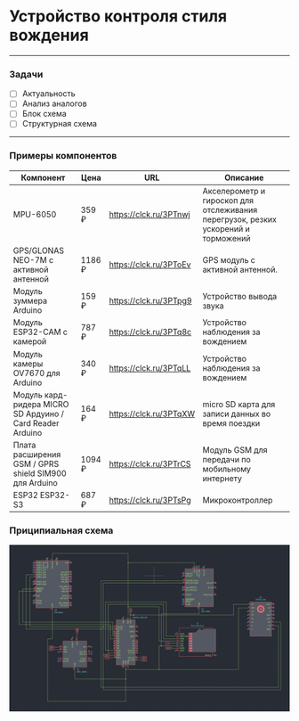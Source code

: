 # Устройство контроля стиля вождения
---
### Задачи
- [ ] Актуальность
- [ ] Анализ аналогов
- [ ] Блок схема
- [ ] Структурная схема 
---
### Примеры компонентов

| Компонент                                                 | Цена   | URL                    | Описание                                                                           |
| --------------------------------------------------------- | ------ | ---------------------- | ---------------------------------------------------------------------------------- |
| MPU-6050                                                  | 359 ₽  | https://clck.ru/3PTnwj | Акселерометр и гироскоп для отслеживания перегрузок, резких ускорений и торможений |
| GPS/GLONAS NEO-7M с активной антенной                     | 1186 ₽ | https://clck.ru/3PToEv | GPS модуль с активной антенной.                                                    |
| Модуль зуммера Arduino                                    | 159 ₽  | https://clck.ru/3PTpg9 | Устройство вывода звука                                                            |
| Модуль ESP32-CAM с камерой                                | 787 ₽  | https://clck.ru/3PTq8c | Устройство наблюдения за вождением                                                 |
| Модуль камеры OV7670 для Arduino                          | 340 ₽  | https://clck.ru/3PTqLL | Устройство наблюдения за вождением                                                 |
| Модуль кард-ридера MICRO SD Ардуино / Card Reader Arduino | 164 ₽  | https://clck.ru/3PTqXW | micro SD карта для записи данных во время поездки                                  |
| Плата расширения GSM / GPRS shield SIM900 для Arduino     | 1094 ₽ | https://clck.ru/3PTrCS | Модуль GSM для передачи по мобильному интернету                                    |
| ESP32 ESP32-S3                                            | 687 ₽  | https://clck.ru/3PTsPg | Микроконтроллер                                                                    |

### Приципиальная схема
![principial_scematic](files/image.png)
